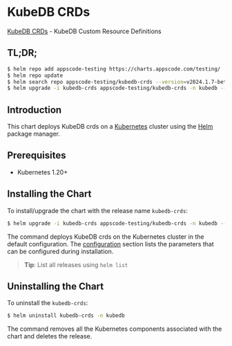 # KubeDB CRDs

[KubeDB CRDs](https://github.com/kubedb) - KubeDB Custom Resource Definitions

## TL;DR;

```bash
$ helm repo add appscode-testing https://charts.appscode.com/testing/
$ helm repo update
$ helm search repo appscode-testing/kubedb-crds --version=v2024.1.7-beta.0
$ helm upgrade -i kubedb-crds appscode-testing/kubedb-crds -n kubedb --create-namespace --version=v2024.1.7-beta.0
```

## Introduction

This chart deploys KubeDB crds on a [Kubernetes](http://kubernetes.io) cluster using the [Helm](https://helm.sh) package manager.

## Prerequisites

- Kubernetes 1.20+

## Installing the Chart

To install/upgrade the chart with the release name `kubedb-crds`:

```bash
$ helm upgrade -i kubedb-crds appscode-testing/kubedb-crds -n kubedb --create-namespace --version=v2024.1.7-beta.0
```

The command deploys KubeDB crds on the Kubernetes cluster in the default configuration. The [configuration](#configuration) section lists the parameters that can be configured during installation.

> **Tip**: List all releases using `helm list`

## Uninstalling the Chart

To uninstall the `kubedb-crds`:

```bash
$ helm uninstall kubedb-crds -n kubedb
```

The command removes all the Kubernetes components associated with the chart and deletes the release.


